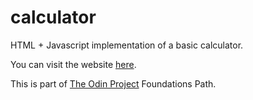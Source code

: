 # calculator

HTML + Javascript implementation of a basic calculator.

You can visit the website [here](https://nico-or.github.io/calculator/).

This is part of [The Odin Project](https://www.theodinproject.com) Foundations Path.
